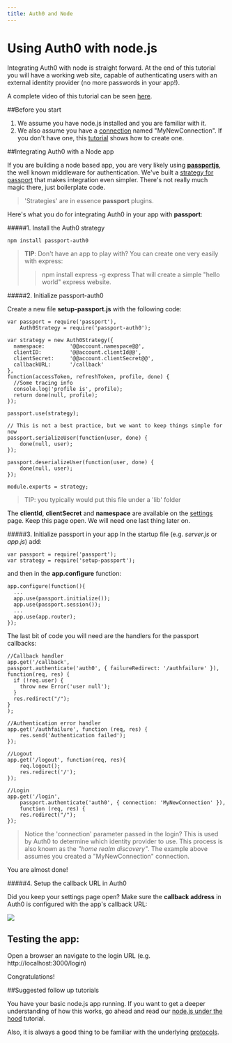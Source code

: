 ```yaml
---
title: Auth0 and Node
---
```

# Using Auth0 with node.js

Integrating Auth0 with node is straight forward. At the end of this tutorial you will have a working web site, capable of authenticating users with an external identity provider (no more passwords in your app!).

A complete video of this tutorial can be seen [here](nodejs-tutorial-video).

##Before you start

1. We assume you have node.js installed and you are familiar with it.
2. We also assume you have a [connection](https://app.auth0.com/#/connections) named "MyNewConnection". If you don't have one, this [tutorial](createconnection) shows how to create one.

##Integrating Auth0 with a Node app

If you are building a node based app, you are very likely using [__passportjs__](http://passportjs.org/), the well known middleware for authentication. We've built a [strategy for passport](https://github.com/qraftlabs/passport-auth0) that makes integration even simpler. There's not really much magic there, just boilerplate code.

> 'Strategies' are in essence __passport__ plugins. 

Here's what you do for integrating Auth0 in your app with __passport__:

#####1. Install the Auth0 strategy

	npm install passport-auth0

> __TIP__: Don't have an app to play with? You can create one very easily with express:
>>	npm install express -g
>>	express 
> That will create a simple "hello world" express website.

#####2. Initialize passport-auth0

Create a new file __setup-passport.js__ with the following code:

	var passport = require('passport'),
		Auth0Strategy = require('passport-auth0');

	var strategy = new Auth0Strategy({  
	  namespace:        '@@account.namespace@@',
	  clientID:         '@@account.clientId@@',
	  clientSecret:     '@@account.clientSecret@@',
	  callbackURL:      '/callback'
	},
	function(accessToken, refreshToken, profile, done) {
	  //Some tracing info
	  console.log('profile is', profile);
	  return done(null, profile);
	});

	passport.use(strategy);

	// This is not a best practice, but we want to keep things simple for now
	passport.serializeUser(function(user, done) {
		done(null, user); 
	});

	passport.deserializeUser(function(user, done) {
		done(null, user);
	});

	module.exports = strategy; 

> TIP: you typically would put this file under a 'lib' folder

The __clientId__, __clientSecret__ and __namespace__ are available on the [settings](https://app.auth0.com/#/settings) page. Keep this page open. We will need one last thing later on.

#####3. Initialize passport in your app
In the startup file (e.g. _server.js_ or _app.js_) add:

	var passport = require('passport');
	var strategy = require('setup-passport');

and then in the __app.configure__ function:

	app.configure(function(){
	  ...
	  app.use(passport.initialize());
	  app.use(passport.session());
	  ...
	  app.use(app.router);
	});

The last bit of code you will need are the handlers for the passport callbacks:

	//Callback handler
	app.get('/callback', 
	passport.authenticate('auth0', { failureRedirect: '/authfailure' }), 
	function(req, res) {
	  if (!req.user) {
		throw new Error('user null');
	  }
	  res.redirect("/");
	}
	);

	//Authentication error handler
	app.get('/authfailure', function (req, res) {
		res.send('Authentication failed');
	});

	//Logout
	app.get('/logout', function(req, res){
		req.logout();
		res.redirect('/');
	});

	//Login
	app.get('/login', 
		passport.authenticate('auth0', { connection: 'MyNewConnection' }), 
		function (req, res) {
		res.redirect("/");
	});

> Notice the 'connection' parameter passed in the login? This is used by Auth0 to determine which identity provider to use. This process is also known as the _"home realm discovery"_. The example above assumes you created a "MyNewConnection" connection.  

You are almost done! 

#####4. Setup the callback URL in Auth0

Did you keep your settings page open? Make sure the __callback address__ in Auth0 is configured with the app's callback URL:

![](http://markdownr.blob.core.windows.net/images/9043628631.png)

## Testing the app:

Open a browser an navigate to the login URL (e.g. http://localhost:3000/login)

Congratulations! 

##Suggested follow up tutorials

You have your basic node.js app running. If you want to get a deeper understanding of how this works, go ahead and read our [node.js under the hood](node-underthehood) tutorial.

Also, it is always a good thing to be familiar with the underlying [protocols](protocols).
